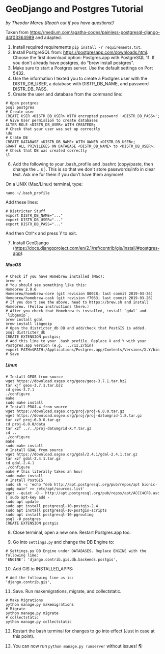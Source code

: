 # GeoDjango and Postgres Tutorial
_by Theodor Marcu (Reach out if you have questions!)_

Taken from https://medium.com/agatha-codes/painless-postgresql-django-d4f03364989 and adapted.

1. Install required requirements `pip install -r requirements.txt`.
2. Install PostgreSQL from: https://postgresapp.com/downloads.html. Choose the first download option: Postgres.app with PostgreSQL 11. If you don't already have postgres, do "brew install postgres".
3. Make sure to start a Postgres server. Use the default settings on Port 5432.
4. Use the information I texted you to create a Postgres user with the DISTR_DB_USER, a database with DISTR_DB_NAME, and password DISTR_DB_PASS.
5. Create the user and database from the command line:
```
# Open postgres
psql postgres
# Create user
CREATE USER <DISTR_DB_USER> WITH encrypted password '<DISTR_DB_PASS>';
# Give User permission to create databases
ALTER ROLE <DISTR_DB_USER> WITH CREATEDB;
# Check that your user was set up correctly
\du
# Crate DB
CREATE DATABASE <DISTR_DB_NAME> WITH OWNER <DISTR_DB_USER>;
GRANT ALL PRIVILEGES ON DATABASE <DISTR_DB_NAME> to <DISTR_DB_USER>;
# Check that DB was created correctly
\l
```

6. Add the following to your .bash_profile and .bashrc (copy/paste, then change the ...s ). This is so that we don't store passwords/info in clear text. Ask me for them if you don't have them anymore!

On a UNIX (Mac/Linux) terminal, type:
```
nano ~/.bash_profile
```

Add these lines:
```
# Districter Stuff
export DISTR_DB_NAME="..."
export DISTR_DB_USER="..."
export DISTR_DB_PASS="..."
```
And then Ctrl^x and press Y to exit.


7. Install GeoDjango (https://docs.djangoproject.com/en/2.1/ref/contrib/gis/install/#postgres-app):

##### MacOS
```
# Check if you have Homebrew installed (Mac):
brew -v
# You should see something like this:
Homebrew 2.0.6
Homebrew/homebrew-core (git revision 80028; last commit 2019-03-26)
Homebrew/homebrew-cask (git revision f7063; last commit 2019-03-26)
# If you don't see the above, head to https://brew.sh and install Homebrew. (Follow instructions there.)
# After you check that Homebrew is installed, install `gdal` and `libgeoip`.
brew install gdal
brew install libgeoip
# Open the districter_db DB and add/check that PostGIS is added.
psql districter_db
CREATE EXTENSION postgis;
# Add this line to your .bash_profile. Replace X and Y with your Postgres.app version (e.g. .../11.2/bin)
export PATH=$PATH:/Applications/Postgres.app/Contents/Versions/X.Y/bin
# Save
```
##### Linux

```
# Install GEOS from source
wget https://download.osgeo.org/geos/geos-3.7.1.tar.bz2
tar xjf geos-3.7.1.tar.bz2
cd geos-3.7.1
./configure
make
sudo make install
# Install PROJ.4 from source
wget https://download.osgeo.org/proj/proj-6.0.0.tar.gz
wget https://download.osgeo.org/proj/proj-datumgrid-1.8.tar.gz
tar xzf proj-6.0.0.tar.gz
cd proj-6.0.0/data
tar xzf ../../proj-datumgrid-X.Y.tar.gz
cd ..
./configure
make
sudo make install
# Install GDAL from source
wget https://download.osgeo.org/gdal/2.4.1/gdal-2.4.1.tar.gz
tar xzf gdal-2.4.1.tar.gz
cd gdal-2.4.1
./configure
make # this literally takes an hour
sudo make install
# Install PostGIS
sudo sh -c 'echo "deb http://apt.postgresql.org/pub/repos/apt bionic-pgdg main" >> /etc/apt/sources.list'
wget --quiet -O - http://apt.postgresql.org/pub/repos/apt/ACCC4CF8.asc | sudo apt-key add -
sudo apt update
sudo apt install postgresql-10-postgis-2.4
sudo apt install postgresql-10-postgis-scripts
sudo apt install postgresql-10-pgrouting
psql -U postgres
CREATE EXTENSION postgis
```

8. Close terminal, open a new one. Restart Postgres.app too.

9. Go into `settings.py` and change the DB Engine to:

```
# Settings.py DB Engine under DATABASES. Replace ENGINE with the following line:
'ENGINE': 'django.contrib.gis.db.backends.postgis',
```

10. Add GIS to INSTALLED_APPS:

```
# Add the following line as is:
'django.contrib.gis',
```

11. Save. Run makemigrations, migrate, and collectstatic.

```
# Make Migrations
python manage.py makemigrations
# Migrate
python manage.py migrate
# collectstatic
python manage.py collectstatic
```

12. Restart the bash terminal for changes to go into effect (Just in case at this point).

13. You can now run `python manage.py runserver` without issues! 🌎
